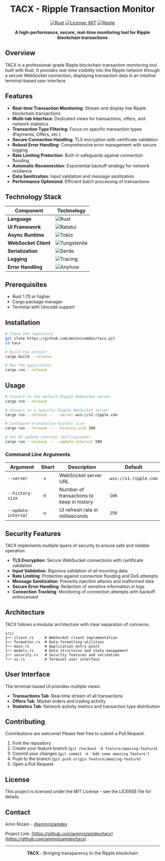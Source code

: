 <div align="center">

# TACX - Ripple Transaction Monitor

[![Rust](https://img.shields.io/badge/Rust-1.70%2B-orange.svg)](https://www.rust-lang.org/)
[![License: MIT](https://img.shields.io/badge/License-MIT-blue.svg)](https://opensource.org/licenses/MIT)
[![Ripple](https://img.shields.io/badge/Blockchain-Ripple-blue.svg)](https://xrpl.org/)

**A high-performance, secure, real-time monitoring tool for Ripple blockchain transactions**

</div>

## Overview

TACX is a professional-grade Ripple blockchain transaction monitoring tool built with Rust. It provides real-time visibility into the Ripple network through a secure WebSocket connection, displaying transaction data in an intuitive terminal-based user interface.

## Features

- **Real-time Transaction Monitoring**: Stream and display live Ripple blockchain transactions
- **Multi-tab Interface**: Dedicated views for transactions, offers, and network statistics
- **Transaction Type Filtering**: Focus on specific transaction types (Payments, Offers, etc.)
- **Secure Connection Handling**: TLS encryption with certificate validation
- **Robust Error Handling**: Comprehensive error management with secure logging
- **Rate Limiting Protection**: Built-in safeguards against connection flooding
- **Automatic Reconnection**: Exponential backoff strategy for network resilience
- **Data Sanitization**: Input validation and message sanitization
- **Performance Optimized**: Efficient batch processing of transactions

## Technology Stack

| Component | Technology |
|-----------|------------|
| **Language** | ![Rust](https://img.shields.io/badge/Rust-000000?style=for-the-badge&logo=rust&logoColor=white) |
| **UI Framework** | ![Ratatui](https://img.shields.io/badge/Ratatui-FF5F1F?style=for-the-badge&logo=rust&logoColor=white) |
| **Async Runtime** | ![Tokio](https://img.shields.io/badge/Tokio-7E57C2?style=for-the-badge&logo=rust&logoColor=white) |
| **WebSocket Client** | ![Tungstenite](https://img.shields.io/badge/Tungstenite-2C8EBB?style=for-the-badge&logo=rust&logoColor=white) |
| **Serialization** | ![Serde](https://img.shields.io/badge/Serde-00ADD8?style=for-the-badge&logo=rust&logoColor=white) |
| **Logging** | ![Tracing](https://img.shields.io/badge/Tracing-4B32C3?style=for-the-badge&logo=rust&logoColor=white) |
| **Error Handling** | ![Anyhow](https://img.shields.io/badge/Anyhow-F05033?style=for-the-badge&logo=rust&logoColor=white) |

## Prerequisites

- Rust 1.70 or higher
- Cargo package manager
- Terminal with Unicode support

## Installation

```bash
# Clone the repository
git clone https://github.com/aminnizamdev/tacx.git
cd tacx

# Build the project
cargo build --release

# Run the application
cargo run --release
```

## Usage

```bash
# Connect to the default Ripple WebSocket server
cargo run --release

# Connect to a specific Ripple WebSocket server
cargo run --release -- --server wss://s2.ripple.com

# Configure transaction history size
cargo run --release -- --history-size 200

# Set UI update interval (milliseconds)
cargo run --release -- --update-interval 500
```

### Command Line Arguments

| Argument | Short | Description | Default |
|----------|-------|-------------|--------|
| `--server` | `-s` | WebSocket server URL | `wss://s1.ripple.com` |
| `--history-size` | `-h` | Number of transactions to keep in history | `100` |
| `--update-interval` | `-u` | UI refresh rate in milliseconds | `250` |

## Security Features

TACX implements multiple layers of security to ensure safe and reliable operation:

- **TLS Encryption**: Secure WebSocket connections with certificate validation
- **Input Validation**: Rigorous validation of all incoming data
- **Rate Limiting**: Protection against connection flooding and DoS attempts
- **Message Sanitization**: Prevents injection attacks and malformed data
- **Secure Error Handling**: Redaction of sensitive information in logs
- **Connection Tracking**: Monitoring of connection attempts with backoff enforcement

## Architecture

TACX follows a modular architecture with clear separation of concerns:

```
src/
├── client.rs     # WebSocket client implementation
├── formatter.rs  # Data formatting utilities
├── main.rs       # Application entry point
├── models.rs     # Data structures and state management
├── security.rs   # Security features and validation
└── ui.rs         # Terminal user interface
```

## User Interface

The terminal-based UI provides multiple views:

- **Transactions Tab**: Real-time stream of all transactions
- **Offers Tab**: Market orders and trading activity
- **Statistics Tab**: Network activity metrics and transaction type distribution

## Contributing

Contributions are welcome! Please feel free to submit a Pull Request.

1. Fork the repository
2. Create your feature branch (`git checkout -b feature/amazing-feature`)
3. Commit your changes (`git commit -m 'Add some amazing feature'`)
4. Push to the branch (`git push origin feature/amazing-feature`)
5. Open a Pull Request

## License

This project is licensed under the MIT License - see the LICENSE file for details.

## Contact

Amin Nizam - [@aminnizamdev](https://github.com/aminnizamdev)

Project Link: [https://github.com/aminnizamdev/tacx](https://github.com/aminnizamdev/tacx)

---

<div align="center">

**TACX** - Bringing transparency to the Ripple blockchain

</div>